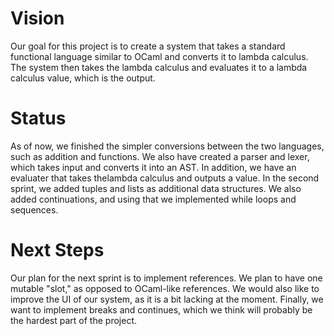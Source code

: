 # Vision
Our goal for this project is to create a system that takes a standard functional
language similar to OCaml and converts it to lambda calculus. The system then
takes the lambda calculus and evaluates it to a lambda calculus value, which is
the output.

# Status

As of now, we finished the simpler conversions between the two languages, such
as addition and functions. We also have created a parser and lexer, which takes
input and converts it into an AST. In addition, we have an evaluater that takes 
thelambda calculus and outputs a value. In the second sprint, we added tuples 
and lists as additional data structures. We also added continuations, and using 
that we implemented while loops and sequences.

# Next Steps

Our plan for the next sprint is to implement references. We plan to have one 
mutable "slot," as opposed to OCaml-like references. We would also like to 
improve the UI of our system, as it is a bit lacking at the moment. Finally, we 
want to implement breaks and continues, which we think will probably be the 
hardest part of the project.